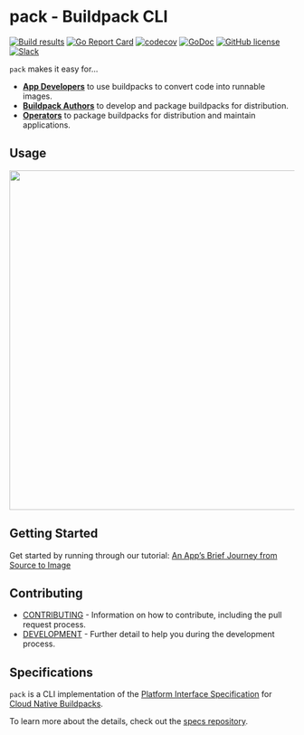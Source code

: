 # pack - Buildpack CLI

[![Build results](https://github.com/buildpacks/pack/workflows/build/badge.svg)](https://github.com/buildpacks/pack/actions)
[![Go Report Card](https://goreportcard.com/badge/github.com/buildpacks/pack)](https://goreportcard.com/report/github.com/buildpacks/pack)
[![codecov](https://codecov.io/gh/buildpacks/pack/branch/master/graph/badge.svg)](https://codecov.io/gh/buildpacks/pack)
[![GoDoc](https://godoc.org/github.com/buildpacks/pack?status.svg)](https://godoc.org/github.com/buildpacks/pack)
[![GitHub license](https://img.shields.io/github/license/buildpacks/pack)](https://github.com/buildpacks/pack/blob/master/LICENSE)
[![Slack](https://slack.buildpacks.io/badge.svg)](https://slack.buildpacks.io/)

`pack` makes it easy for...
- [**App Developers**][app-dev] to use buildpacks to convert code into runnable images.
- [**Buildpack Authors**][bp-author] to develop and package buildpacks for distribution.
- [**Operators**][operator] to package buildpacks for distribution and maintain applications.

## Usage

<img src="resources/pack-build.gif" width="600px" />

## Getting Started

Get started by running through our tutorial: [An App’s Brief Journey from Source to Image][getting-started]  

## Contributing

- [CONTRIBUTING](CONTRIBUTING.md) - Information on how to contribute, including the pull request process.
- [DEVELOPMENT](DEVELOPMENT.md) - Further detail to help you during the development process.  


## Specifications
`pack` is a CLI implementation of the [Platform Interface Specification][platform-spec] for [Cloud Native Buildpacks][buildpacks.io]. 

To learn more about the details, check out the [specs repository][specs].

[app-dev]: https://buildpacks.io/docs/app-developer-guide/
[bp-author]: https://buildpacks.io/docs/buildpack-author-guide/
[operator]: https://buildpacks.io/docs/operator-guide/
[buildpacks.io]: https://buildpacks.io/
[install-pack]: https://buildpacks.io/docs/install-pack/
[getting-started]: https://buildpacks.io/docs/app-journey
[specs]: https://github.com/buildpacks/spec/
[platform-spec]: https://github.com/buildpacks/spec/blob/master/platform.md
